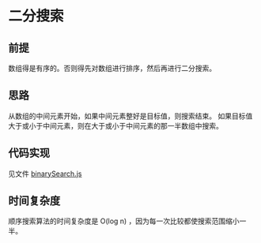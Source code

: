 # 二分搜索

## 前提

数组得是有序的。否则得先对数组进行排序，然后再进行二分搜索。

## 思路

从数组的中间元素开始，如果中间元素整好是目标值，则搜索结束。
如果目标值大于或小于中间元素，则在大于或小于中间元素的那一半数组中搜索。

## 代码实现

见文件 [binarySearch.js](../search/binarySearch.js)

## 时间复杂度

顺序搜索算法的时间复杂度是 O(log n) ，因为每一次比较都使搜索范围缩小一半。

